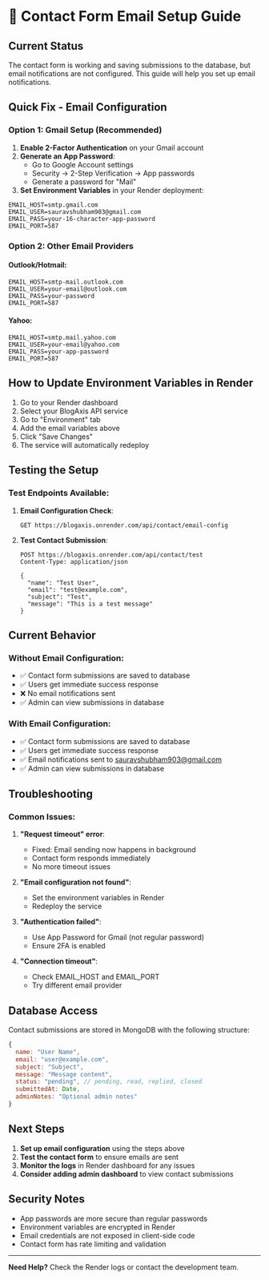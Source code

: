 # 📧 Contact Form Email Setup Guide

## Current Status
The contact form is working and saving submissions to the database, but email notifications are not configured. This guide will help you set up email notifications.

## Quick Fix - Email Configuration

### Option 1: Gmail Setup (Recommended)

1. **Enable 2-Factor Authentication** on your Gmail account
2. **Generate an App Password**:
   - Go to Google Account settings
   - Security → 2-Step Verification → App passwords
   - Generate a password for "Mail"
3. **Set Environment Variables** in your Render deployment:

```env
EMAIL_HOST=smtp.gmail.com
EMAIL_USER=sauravshubham903@gmail.com
EMAIL_PASS=your-16-character-app-password
EMAIL_PORT=587
```

### Option 2: Other Email Providers

#### Outlook/Hotmail:
```env
EMAIL_HOST=smtp-mail.outlook.com
EMAIL_USER=your-email@outlook.com
EMAIL_PASS=your-password
EMAIL_PORT=587
```

#### Yahoo:
```env
EMAIL_HOST=smtp.mail.yahoo.com
EMAIL_USER=your-email@yahoo.com
EMAIL_PASS=your-app-password
EMAIL_PORT=587
```

## How to Update Environment Variables in Render

1. Go to your Render dashboard
2. Select your BlogAxis API service
3. Go to "Environment" tab
4. Add the email variables above
5. Click "Save Changes"
6. The service will automatically redeploy

## Testing the Setup

### Test Endpoints Available:

1. **Email Configuration Check**:
   ```
   GET https://blogaxis.onrender.com/api/contact/email-config
   ```

2. **Test Contact Submission**:
   ```
   POST https://blogaxis.onrender.com/api/contact/test
   Content-Type: application/json
   
   {
     "name": "Test User",
     "email": "test@example.com",
     "subject": "Test",
     "message": "This is a test message"
   }
   ```

## Current Behavior

### Without Email Configuration:
- ✅ Contact form submissions are saved to database
- ✅ Users get immediate success response
- ❌ No email notifications sent
- ✅ Admin can view submissions in database

### With Email Configuration:
- ✅ Contact form submissions are saved to database
- ✅ Users get immediate success response
- ✅ Email notifications sent to sauravshubham903@gmail.com
- ✅ Admin can view submissions in database

## Troubleshooting

### Common Issues:

1. **"Request timeout" error**:
   - Fixed: Email sending now happens in background
   - Contact form responds immediately
   - No more timeout issues

2. **"Email configuration not found"**:
   - Set the environment variables in Render
   - Redeploy the service

3. **"Authentication failed"**:
   - Use App Password for Gmail (not regular password)
   - Ensure 2FA is enabled

4. **"Connection timeout"**:
   - Check EMAIL_HOST and EMAIL_PORT
   - Try different email provider

## Database Access

Contact submissions are stored in MongoDB with the following structure:

```javascript
{
  name: "User Name",
  email: "user@example.com", 
  subject: "Subject",
  message: "Message content",
  status: "pending", // pending, read, replied, closed
  submittedAt: Date,
  adminNotes: "Optional admin notes"
}
```

## Next Steps

1. **Set up email configuration** using the steps above
2. **Test the contact form** to ensure emails are sent
3. **Monitor the logs** in Render dashboard for any issues
4. **Consider adding admin dashboard** to view contact submissions

## Security Notes

- App passwords are more secure than regular passwords
- Environment variables are encrypted in Render
- Email credentials are not exposed in client-side code
- Contact form has rate limiting and validation

---

**Need Help?** Check the Render logs or contact the development team.